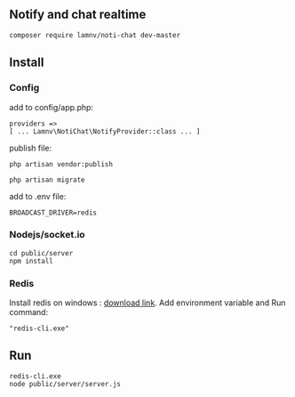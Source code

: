 ## Notify and chat realtime

    composer require lamnv/noti-chat dev-master      

## Install

### Config

add to config/app.php: 

    providers => 
    [ ... Lamnv\NotiChat\NotifyProvider::class ... ]

publish file:

    php artisan vendor:publish   

    php artisan migrate  

add to .env file:

    BROADCAST_DRIVER=redis

### Nodejs/socket.io

    cd public/server    
    npm install    

### Redis
    
Install redis on windows : [download link](https://github.com/MSOpenTech/redis/releases/download/win-3.0.504/Redis-x64-3.0.504.msi). 
Add environment variable and Run command: 

    "redis-cli.exe"

## Run
      
    redis-cli.exe
    node public/server/server.js